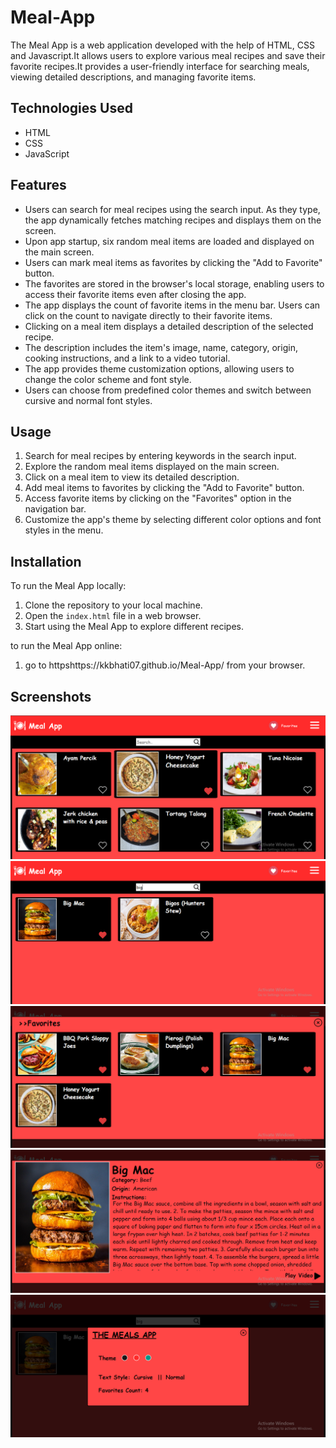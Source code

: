 # Meal-App

The Meal App is a web application developed with the help of HTML, CSS and Javascript.It allows users to explore various meal recipes and save their favorite recipes.It provides a user-friendly interface for searching meals, viewing detailed descriptions, and managing favorite items.

## Technologies Used

- HTML
- CSS
- JavaScript

## Features

- Users can search for meal recipes using the search input. As they type, the app dynamically fetches matching recipes and displays them on the screen.
- Upon app startup, six random meal items are loaded and displayed on the main screen.
- Users can mark meal items as favorites by clicking the "Add to Favorite" button.
- The favorites are stored in the browser's local storage, enabling users to access their favorite items even after closing the app.
- The app displays the count of favorite items in the menu bar. Users can click on the count to navigate directly to their favorite items.
- Clicking on a meal item displays a detailed description of the selected recipe.
- The description includes the item's image, name, category, origin, cooking instructions, and a link to a video tutorial.
- The app provides theme customization options, allowing users to change the color scheme and font style.
- Users can choose from predefined color themes and switch between cursive and normal font styles.

## Usage

1. Search for meal recipes by entering keywords in the search input.
2. Explore the random meal items displayed on the main screen.
3. Click on a meal item to view its detailed description.
4. Add meal items to favorites by clicking the "Add to Favorite" button.
5. Access favorite items by clicking on the "Favorites" option in the navigation bar.
6. Customize the app's theme by selecting different color options and font styles in the menu.

## Installation

To run the Meal App locally:

1. Clone the repository to your local machine.
3. Open the `index.html` file in a web browser.
4. Start using the Meal App to explore different recipes.

to run the Meal App online:
1. go to httpshttps://kkbhati07.github.io/Meal-App/ from your browser.

## Screenshots

![Meal-App Screenshot](./Screenshots/1.png)
![Meal-App Screenshot](./Screenshots/2.png)
![Meal-App Screenshot](./Screenshots/3.png)
![Meal-App Screenshot](./Screenshots/4.png)
![Meal-App Screenshot](./Screenshots/5.png)




